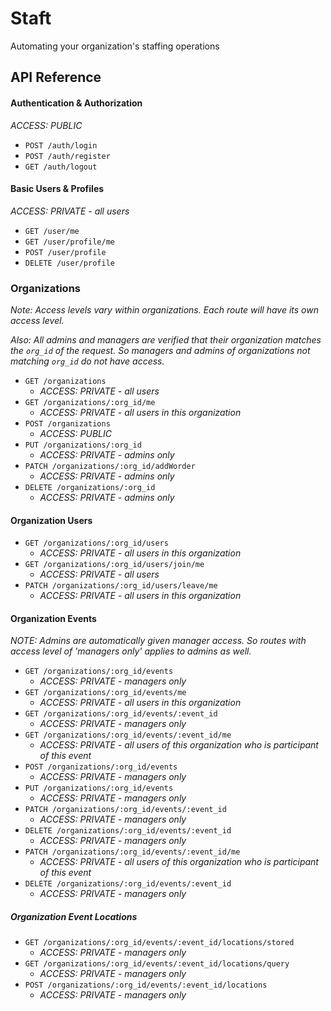 # Staft

Automating your organization's staffing operations

## API Reference

#### Authentication & Authorization

_ACCESS: PUBLIC_

- `POST /auth/login`
- `POST /auth/register`
- `GET /auth/logout`

#### Basic Users & Profiles

_ACCESS: PRIVATE - all users_

- `GET /user/me`
- `GET /user/profile/me`
- `POST /user/profile`
- `DELETE /user/profile`

### Organizations

_Note: Access levels vary within organizations. Each route will have its own access level._

_Also: All admins and managers are verified that their organization matches the `org_id` of the request. So managers and admins of organizations not matching `org_id` do not have access._

- `GET /organizations`
  - _ACCESS: PRIVATE - all users_
- `GET /organizations/:org_id/me`
  - _ACCESS: PRIVATE - all users in this organization_
- `POST /organizations`
  - _ACCESS: PUBLIC_
- `PUT /organizations/:org_id`
  - _ACCESS: PRIVATE - admins only_
- `PATCH /organizations/:org_id/addWorder`
  - _ACCESS: PRIVATE - admins only_
- `DELETE /organizations/:org_id`
  - _ACCESS: PRIVATE - admins only_

#### Organization Users

- `GET /organizations/:org_id/users`
  - _ACCESS: PRIVATE - all users in this organization_
- `GET /organizations/:org_id/users/join/me`
  - _ACCESS: PRIVATE - all users_
- `PATCH /organizations/:org_id/users/leave/me`
  - _ACCESS: PRIVATE - all users in this organization_

#### Organization Events

_NOTE: Admins are automatically given manager access. So routes with access level of 'managers only' applies to admins as well._

- `GET /organizations/:org_id/events`
  - _ACCESS: PRIVATE - managers only_
- `GET /organizations/:org_id/events/me`
  - _ACCESS: PRIVATE - all users in this organization_
- `GET /organizations/:org_id/events/:event_id`
  - _ACCESS: PRIVATE - managers only_
- `GET /organizations/:org_id/events/:event_id/me`
  - _ACCESS: PRIVATE - all users of this organization who is participant of this event_
- `POST /organizations/:org_id/events`
  - _ACCESS: PRIVATE - managers only_
- `PUT /organizations/:org_id/events`
  - _ACCESS: PRIVATE - managers only_
- `PATCH /organizations/:org_id/events/:event_id`
  - _ACCESS: PRIVATE - managers only_
- `DELETE /organizations/:org_id/events/:event_id`
  - _ACCESS: PRIVATE - managers only_
- `PATCH /organizations/:org_id/events/:event_id/me`
  - _ACCESS: PRIVATE - all users of this organization who is participant of this event_
- `DELETE /organizations/:org_id/events/:event_id`
  - _ACCESS: PRIVATE - managers only_

##### Organization Event Locations

- `GET /organizations/:org_id/events/:event_id/locations/stored`
  - _ACCESS: PRIVATE - managers only_
- `GET /organizations/:org_id/events/:event_id/locations/query`
  - _ACCESS: PRIVATE - managers only_
- `POST /organizations/:org_id/events/:event_id/locations`
  - _ACCESS: PRIVATE - managers only_
